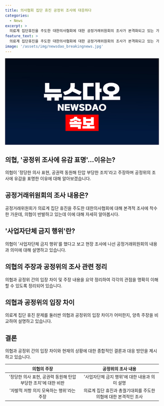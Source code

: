 ```yaml
---
title: 의사협회 집단 휴진 공정위 조사에 대응하다
categories:
  - News
excerpt: >
  의료계 집단휴진을 주도한 대한의사협회에 대한 공정거래위원회의 조사가 본격화되고 있는 가운데, 의협은 정부의 공권력을 동원해 의료계를 탄압하는 것은 매우 부당하다고 비판했다. 또한, 공정위는 사업자단체 금지 행위를 한 것으로 보고 조사에 착수했고, 의협은 이를 자발적 저항의지를 모욕하는 행위로 비난했다. 의료계와 정부 간의 갈등이 고조되고 있으며, 이에 대한 공정거래위원회의 조사가 계속되고 있다.
feature_text: >
  의료계 집단휴진을 주도한 대한의사협회에 대한 공정거래위원회의 조사가 본격화되고 있는 가운데, 의협은 정부의 공권력을 동원해 의료계를 탄압하는 것은 매우 부당하다고 비판했다. 또한, 공정위는 사업자단체 금지 행위를 한 것으로 보고 조사에 착수했고, 의협은 이를 자발적 저항의지를 모욕하는 행위로 비난했다. 의료계와 정부 간의 갈등이 고조되고 있으며, 이에 대한 공정거래위원회의 조사가 계속되고 있다.
image: '/assets/img/newsdao_breakingnews.jpg'
---
```


<p><img src="/assets/img/newsdao_breakingnews.jpg" alt="implanttips 속보" /></p>

<h2 data-ke-size="size26">의협, '공정위 조사에 유감 표명'…이유는?</h2>

<p data-ke-size="size16">의협이 '정당한 의사 표현, 공권력 동원해 탄압 부당한 조치'라고 주장하며 공정위의 조사에 유감을 표명한 이유에 대해 알아보겠습니다.</p>

<h2 data-ke-size="size26">공정거래위원회의 조사 내용은?</h2>

<p data-ke-size="size16">공정거래위원회가 의료계 집단 휴진을 주도한 대한의사협회에 대해 본격적 조사에 착수한 가운데, 의협이 반발하고 있는데 이에 대해 자세히 알아봅시다.</p>

<h2 data-ke-size="size26">'사업자단체 금지 행위'란?</h2>

<p data-ke-size="size16">의협이 '사업자단체 금지 행위'를 했다고 보고 현장 조사에 나선 공정거래위원회의 내용과 의미에 대해 설명하고 있습니다.</p>

<h2 data-ke-size="size26">의협의 주장과 공정위의 조사 관련 정리</h2>

<p data-ke-size="size16">의협과 공정위 간의 입장 차이 및 주장 내용을 요약 정리하여 각각의 관점을 명확히 이해할 수 있도록 정리되어 있습니다.</p>

<h2 data-ke-size="size26">의협과 공정위의 입장 차이</h2>

<p data-ke-size="size16">의료계 집단 휴진 문제를 둘러싼 의협과 공정위의 입장 차이가 어떠한지, 양측 주장을 비교하여 설명하고 있습니다.</p>

<h2 data-ke-size="size26">결론</h2>

<p data-ke-size="size16">의협과 공정위 간의 입장 차이와 현재의 상황에 대한 종합적인 결론과 대응 방안을 제시하고 있습니다.</p>

<table>
<thead>
<tr>
<th style="text-align: center;">의협의 주장</th>
<th style="text-align: center;">공정위의 조사 내용</th>
</tr>
</thead>
<tbody>
<tr>
<td style="text-align: center;">'정당한 의사 표현, 공권력 동원해 탄압 부당한 조치'에 대한 비판</td>
<td style="text-align: center;">'사업자단체 금지 행위'에 대한 내용과 의미 설명</td>
</tr>
<tr>
<td style="text-align: center;">'자발적 저항 의지 모욕하는 행위'라는 주장</td>
<td style="text-align: center;">의료계 집단 휴진과 총궐기대회를 주도한 의협에 대한 본격적인 조사</td>
</tr>
</tbody>
</table>

<p data-ke-size="size16">&nbsp;</p>

